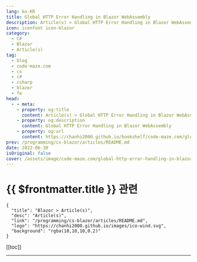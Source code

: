```yaml
---
lang: ko-KR
title: Global HTTP Error Handling in Blazor WebAssembly
description: Article(s) > Global HTTP Error Handling in Blazor WebAssembly
icon: iconfont icon-blazor
category: 
  - C#
  - Blazor
  - Article(s)
tag: 
  - blog
  - code-maze.com
  - cs
  - c#
  - csharp
  - blazor
  - fe
head:  
  - - meta:
    - property: og:title
      content: Article(s) > Global HTTP Error Handling in Blazor WebAssembly
    - property: og:description
      content: Global HTTP Error Handling in Blazor WebAssembly
    - property: og:url
      content: https://chanhi2000.github.io/bookshelf/code-maze.com/global-http-error-handling-in-blazor-webassembly.html
prev: /programming/cs-blazor/articles/README.md
date: 2022-06-30
isOriginal: false
cover: /assets/image/code-maze.com/global-http-error-handling-in-blazor-webassembly/banner.png
---
```


# {{ $frontmatter.title }} 관련

```component VPCard
{
  "title": "Blazor > Article(s)",
  "desc": "Article(s)",
  "link": "/programming/cs-blazor/articles/README.md",
  "logo": "https://chanhi2000.github.io/images/ico-wind.svg",
  "background": "rgba(10,10,10,0.2)"
}
```

[[toc]]

---

<SiteInfo
  name="Global HTTP Error Handling in Blazor WebAssembly"
  desc="In this article, we are going to learn about Global HTTP Error Handling in Blazor WebAssembly and how to use Interceptors to achieve that."
  url="https://code-maze.com/global-http-error-handling-in-blazor-webassembly/"
  logo="/assets/image/code-maze.com/favicon.png"
  preview="/assets/image/code-maze.com/global-http-error-handling-in-blazor-webassembly/banner.png"/>

<!-- TODO: 작성 -->
